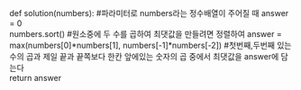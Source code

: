 def solution(numbers): #파라미터로 numbers라는 정수배열이 주어질 때
answer = 0  
numbers.sort() #원소중에 두 수를 곱하여 최댓값을 만들려면 정렬하여
answer = max(numbers[0]*numbers[1], numbers[-1]*numbers[-2]) #첫번째,두번째 있는 수의 곱과 제일 끝과 끝쪽보다 한칸 앞에있는 숫자의 곱 중에서 최댓값을 answer에 담는다  
 return answer
